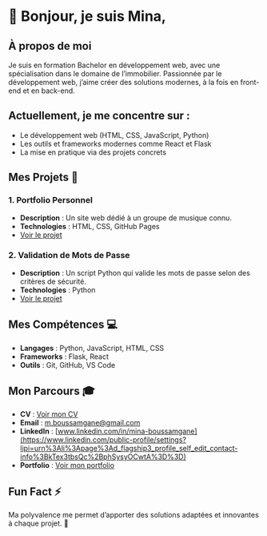 # 👋 Bonjour, je suis Mina,  

## À propos de moi  
Je suis en formation Bachelor en développement web, avec une spécialisation dans le domaine de l’immobilier. Passionnée par le développement web, j’aime créer des solutions modernes, à la fois en front-end et en back-end.  

## Actuellement, je me concentre sur :  
- Le développement web (HTML, CSS, JavaScript, Python)  
- Les outils et frameworks modernes comme React et Flask  
- La mise en pratique via des projets concrets  

## Mes Projets 🚀  

### 1. **Portfolio Personnel**  
- **Description** : Un site web dédié à un groupe de musique connu.  
- **Technologies** : HTML, CSS, GitHub Pages  
- [Voir le projet](https://minaboussamgane.netlify.app)  

### 2. **Validation de Mots de Passe**  
- **Description** : Un script Python qui valide les mots de passe selon des critères de sécurité.  
- **Technologies** : Python  
- [Voir le projet](https://github.com/Mine2R/Password)  

## Mes Compétences 💻  
- **Langages** : Python, JavaScript, HTML, CSS  
- **Frameworks** : Flask, React  
- **Outils** : Git, GitHub, VS Code  

## Mon Parcours 🎓  
- **CV** : [Voir mon CV](https://minaboussamgane.netlify.app/CV.pdf)  
- **Email** : m.boussamgane@gmail.com  
- **LinkedIn** : [www.linkedin.com/in/mina-boussamgane](https://www.linkedin.com/public-profile/settings?lipi=urn%3Ali%3Apage%3Ad_flagship3_profile_self_edit_contact-info%3BkTex3tbsQc%2BphSysyOCwtA%3D%3D)
- **Portfolio** : [Voir mon portfolio](https://github.com/Mine2R/portfolio)

## Fun Fact ⚡  
Ma polyvalence me permet d’apporter des solutions adaptées et innovantes à chaque projet. 🚀  

  

<!---
Mine2R/Mine2R is a ✨ special ✨ repository because its `README.md` (this file) appears on your GitHub profile.
You can click the Preview link to take a look at your changes.
--->
